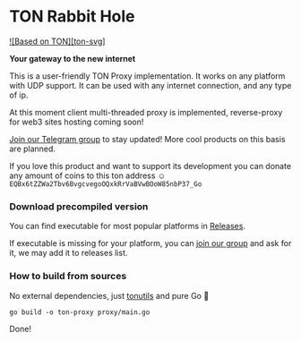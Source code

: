 # TON Rabbit Hole
[![Based on TON][ton-svg]][ton]

**Your gateway to the new internet**

This is a user-friendly TON Proxy implementation. It works on any platform with UDP support. It can be used with any internet connection, and any type of ip.  

At this moment client multi-threaded proxy is implemented, reverse-proxy for web3 sites hosting coming soon!

[Join our Telegram group](https://t.me/tonrh) to stay updated! More cool products on this basis are planned.

If you love this product and want to support its development you can donate any amount of coins to this ton address ☺️
`EQBx6tZZWa2Tbv6BvgcvegoOQxkRrVaBVwBOoW85nbP37_Go`

### Download precompiled version
You can find executable for most popular platforms in [Releases](releases).

If executable is missing for your platform, you can [join our group](https://t.me/tonrh) and ask for it, we may add it to releases list.
### How to build from sources
No external dependencies, just [tonutils](https://github.com/xssnick/tonutils-go) and pure Go 🤘
 ```
go build -o ton-proxy proxy/main.go
 ```
Done!

<!-- Badges -->
[ton]: https://ton.org
